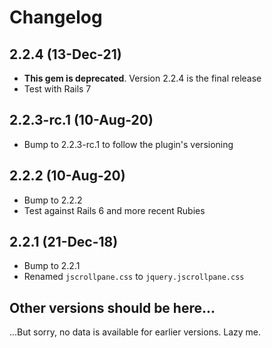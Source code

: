 # Changelog

## 2.2.4 (13-Dec-21)

* **This gem is deprecated**. Version 2.2.4 is the final release
* Test with Rails 7

## 2.2.3-rc.1 (10-Aug-20)

* Bump to 2.2.3-rc.1 to follow the plugin's versioning

## 2.2.2 (10-Aug-20)

* Bump to 2.2.2
* Test against Rails 6 and more recent Rubies

## 2.2.1 (21-Dec-18)

* Bump to 2.2.1
* Renamed `jscrollpane.css` to `jquery.jscrollpane.css`

## Other versions should be here...

...But sorry, no data is available for earlier versions. Lazy me.
